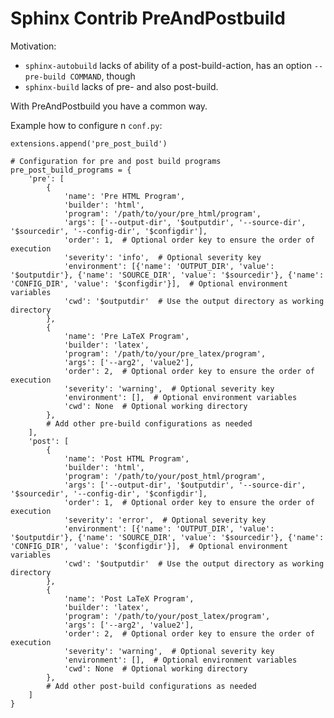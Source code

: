 <!---
#############################################################################
#                                                                           #
#   This file is part of hermesbaby - the software engineers' typewriter    #
#                                                                           #
#   Copyright (c) 2024 Alexander Mann-Wahrenberg (basejumpa)                #
#                                                                           #
#   https://hermesbaby.github.io                                            #
#                                                                           #
# - The MIT License (MIT)                                                   #
#   when this becomes part of your software                                 #
#                                                                           #
# - The Creative Commons Attribution-Share-Alike 4.0 International License  #
#   (CC BY-SA 4.0) when this is part of documentation, blogs, presentations #
#                  or other content                                         #
#                                                                           #
#############################################################################
-->

# Sphinx Contrib PreAndPostbuild

Motivation:

- `sphinx-autobuild` lacks of ability of a post-build-action, has an option `--pre-build COMMAND`, though
- `sphinx-build` lacks of pre- and also post-build.

With PreAndPostbuild you have a common way.

Example how to configure n `conf.py`:

```
extensions.append('pre_post_build')

# Configuration for pre and post build programs
pre_post_build_programs = {
    'pre': [
        {
            'name': 'Pre HTML Program',
            'builder': 'html',
            'program': '/path/to/your/pre_html/program',
            'args': ['--output-dir', '$outputdir', '--source-dir', '$sourcedir', '--config-dir', '$configdir'],
            'order': 1,  # Optional order key to ensure the order of execution
            'severity': 'info',  # Optional severity key
            'environment': [{'name': 'OUTPUT_DIR', 'value': '$outputdir'}, {'name': 'SOURCE_DIR', 'value': '$sourcedir'}, {'name': 'CONFIG_DIR', 'value': '$configdir'}],  # Optional environment variables
            'cwd': '$outputdir'  # Use the output directory as working directory
        },
        {
            'name': 'Pre LaTeX Program',
            'builder': 'latex',
            'program': '/path/to/your/pre_latex/program',
            'args': ['--arg2', 'value2'],
            'order': 2,  # Optional order key to ensure the order of execution
            'severity': 'warning',  # Optional severity key
            'environment': [],  # Optional environment variables
            'cwd': None  # Optional working directory
        },
        # Add other pre-build configurations as needed
    ],
    'post': [
        {
            'name': 'Post HTML Program',
            'builder': 'html',
            'program': '/path/to/your/post_html/program',
            'args': ['--output-dir', '$outputdir', '--source-dir', '$sourcedir', '--config-dir', '$configdir'],
            'order': 1,  # Optional order key to ensure the order of execution
            'severity': 'error',  # Optional severity key
            'environment': [{'name': 'OUTPUT_DIR', 'value': '$outputdir'}, {'name': 'SOURCE_DIR', 'value': '$sourcedir'}, {'name': 'CONFIG_DIR', 'value': '$configdir'}],  # Optional environment variables
            'cwd': '$outputdir'  # Use the output directory as working directory
        },
        {
            'name': 'Post LaTeX Program',
            'builder': 'latex',
            'program': '/path/to/your/post_latex/program',
            'args': ['--arg2', 'value2'],
            'order': 2,  # Optional order key to ensure the order of execution
            'severity': 'warning',  # Optional severity key
            'environment': [],  # Optional environment variables
            'cwd': None  # Optional working directory
        },
        # Add other post-build configurations as needed
    ]
}

```
